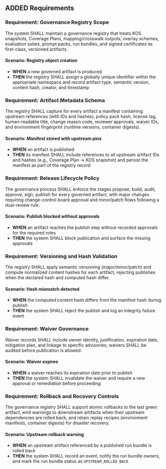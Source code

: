 ## ADDED Requirements
### Requirement: Governance Registry Scope
The system SHALL maintain a governance registry that treats KOS snapshots, Coverage Plans, mapping/crosswalk outputs, overlay schemes, evaluation suites, prompt packs, run bundles, and signed certificates as first-class, versioned artifacts.

#### Scenario: Registry object creation
- **WHEN** a new governed artifact is produced
- **THEN** the registry SHALL assign a globally unique identifier within the appropriate namespace and record artifact type, semantic version, content hash, creator, and timestamp

### Requirement: Artifact Metadata Schema
The registry SHALL capture for every artifact a manifest containing upstream references (with IDs and hashes), policy pack hash, license tag, human-readable title, change reason code, reviewer approvals, waiver IDs, and environment fingerprint (runtime versions, container digests).

#### Scenario: Manifest stored with upstream pins
- **WHEN** an artifact is published
- **THEN** its manifest SHALL include references to all upstream artifact IDs and hashes (e.g., Coverage Plan → KOS snapshot) and persist the manifest as part of the registry record

### Requirement: Release Lifecycle Policy
The governance process SHALL enforce the stages propose, build, audit, approve, sign, publish for every governed artifact, with major changes requiring change-control board approval and minor/patch flows following a dual-review rule.

#### Scenario: Publish blocked without approvals
- **WHEN** an artifact reaches the publish step without recorded approvals for the required roles
- **THEN** the system SHALL block publication and surface the missing approvals

### Requirement: Versioning and Hash Validation
The registry SHALL apply semantic versioning (major/minor/patch) and compute normalized content hashes for each artifact, rejecting publishes when the declared hash and computed hash differ.

#### Scenario: Hash mismatch detected
- **WHEN** the computed content hash differs from the manifest hash during publish
- **THEN** the system SHALL reject the publish and log an integrity failure event

### Requirement: Waiver Governance
Waiver records SHALL include owner identity, justification, expiration date, mitigation plan, and linkage to specific advisories; waivers SHALL be audited before publication is allowed.

#### Scenario: Waiver expires
- **WHEN** a waiver reaches its expiration date prior to publish
- **THEN** the system SHALL invalidate the waiver and require a new approval or remediation before proceeding

### Requirement: Rollback and Recovery Controls
The governance registry SHALL support atomic rollbacks to the last green artifact, emit warnings to downstream artifacts when their upstream dependencies are rolled back, and retain replay recipes (environment manifests, container digests) for disaster recovery.

#### Scenario: Upstream rollback warning
- **WHEN** an upstream artifact referenced by a published run bundle is rolled back
- **THEN** the system SHALL record an event, notify the run bundle owners, and mark the run bundle status as `UPSTREAM_ROLLED_BACK`
